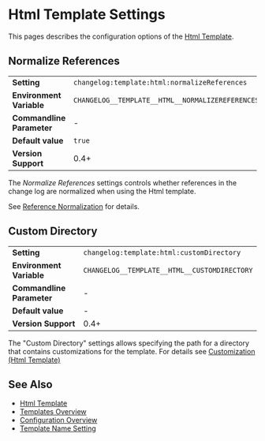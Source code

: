<!--
  <auto-generated>
    The contents of this file were generated by a tool.
    Any changes to this file will be overwritten.
    To change the content of this file, edit 'html-template.md.scriban'
  </auto-generated>
-->
# Html Template Settings

This pages describes the configuration options of the [Html Template](../../templates/html.md).

## Normalize References

<table>
<tr>
    <td><b>Setting</b></td>
    <td><code>changelog:template:html:normalizeReferences</code></td>
</tr>
<tr>
    <td><b>Environment Variable</b></td>
    <td><code>CHANGELOG__TEMPLATE__HTML__NORMALIZEREFERENCES</code></td>
</tr>
<tr>
    <td><b>Commandline Parameter</b></td>
    <td>
        -
    </td>
</tr>
<tr>
    <td><b>Default value</b></td>
    <td>
        <code>true</code>
    </td>
</tr>

<tr>
    <td><b>Version Support</b></td>
    <td>0.4+</td>
</tr>
</table>

The *Normalize References* settings controls whether references in the change log are normalized when using the Html template.

See [Reference Normalization](../../auto-references.md#normalization) for details.

## Custom Directory

<table>
<tr>
    <td><b>Setting</b></td>
    <td><code>changelog:template:html:customDirectory</code></td>
</tr>
<tr>
    <td><b>Environment Variable</b></td>
    <td><code>CHANGELOG__TEMPLATE__HTML__CUSTOMDIRECTORY</code></td>
</tr>
<tr>
    <td><b>Commandline Parameter</b></td>
    <td>
        -
    </td>
</tr>
<tr>
    <td><b>Default value</b></td>
    <td>
        -
    </td>
</tr>

<tr>
    <td><b>Version Support</b></td>
    <td>0.4+</td>
</tr>
</table>

The "Custom Directory" settings allows specifying the path for a directory that contains customizations for the template.
For details see [Customization (Html Template)](../../templates/html.md#customization)

## See Also

- [Html Template](../../templates/html.md)
- [Templates Overview](../../templates/README.md)
- [Configuration Overview](../../configuration.md)
- [Template Name Setting](./template-name.md)